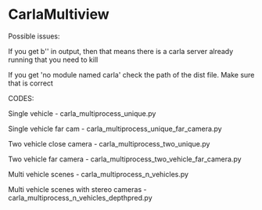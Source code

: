 # CarlaMultiview

Possible issues:

If you get b'' in output, then that means there is a carla server already running that you need to kill

If you get 'no module named carla' check the path of the dist file. Make sure that is correct

CODES:

Single vehicle - carla_multiprocess_unique.py

Single vehicle far cam - carla_multiprocess_unique_far_camera.py

Two vehicle close camera - carla_multiprocess_two_unique.py

Two vehicle far camera - carla_multiprocess_two_vehicle_far_camera.py

Multi vehicle scenes - carla_multiprocess_n_vehicles.py

Multi vehicle scenes with stereo cameras - carla_multiprocess_n_vehicles_depthpred.py